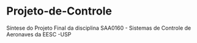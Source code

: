 # Projeto-de-Controle
Síntese do Projeto Final da disciplina SAA0160 - Sistemas de Controle de Aeronaves da EESC -USP
